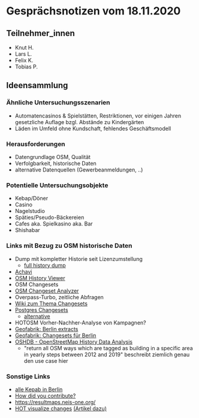 # Gesprächsnotizen vom 18.11.2020

## Teilnehmer_innen
- Knut H.
- Lars L.
- Felix K.
- Tobias P.

## Ideensammlung

### Ähnliche Untersuchungsszenarien
- Automatencasinos & Spielstätten, Restriktionen, vor einigen Jahren gesetzliche Auflage bzgl. Abstände zu Kindergärten
- Läden im Umfeld ohne Kundschaft, fehlendes Geschäftsmodell

### Herausforderungen
- Datengrundlage OSM, Qualität
- Verfolgbarkeit, historische Daten
- alternative Datenquellen (Gewerbeanmeldungen, ..)

### Potentielle Untersuchungsobjekte
- Kebap/Döner
- Casino
- Nagelstudio
- Späties/Pseudo-Bäckereien
- Cafes aka. Spielkasino aka. Bar
- Shishabar

### Links mit Bezug zu OSM historische Daten
- Dump mit kompletter Historie seit Lizenzumstellung
  - [full history dump](https://planet.openstreetmap.org/planet/full-history/)
- [Achavi](https://overpass-api.de/achavi/)
- [OSM History Viewer](https://osmhv.openstreetmap.de/)
- OSM Changesets
- [OSM Changeset Analyzer](https://osmcha.org/)
- Overpass-Turbo, zeitliche Abfragen
- [Wiki zum Thema Changesets](https://wiki.openstreetmap.org/wiki/Changeset)
- [Postgres Changesets](https://github.com/zhm/osmchanges-postgres)
  - [alternative](https://github.com/ToeBee/ChangesetMD)
- HOTOSM Vorher-Nachher-Analyse von Kampagnen?
- [Geofabrik: Berlin extracts](https://download.geofabrik.de/europe/germany/berlin.html#)
- [Geofabrik: Changesets für Berlin](http://download.geofabrik.de/europe/germany/berlin-updates/)
- [OSHDB - OpenStreetMap History Data Analysis](https://github.com/GIScience/oshdb)
  - "return all OSM ways which are tagged as building in a specific area in yearly steps between 2012 and 2019" beschreibt ziemlich genau den use case hier

### Sonstige Links
- [alle Kepab in Berlin](https://overpass-turbo.eu/s/10i2)
- [How did you contribute?](https://hdyc.neis-one.org/)
- https://resultmaps.neis-one.org/
- [HOT visualize changes](https://visualize-change.hotosm.org/) [(Artikel dazu)](https://www.hotosm.org/updates/launching-visualize-change/)
